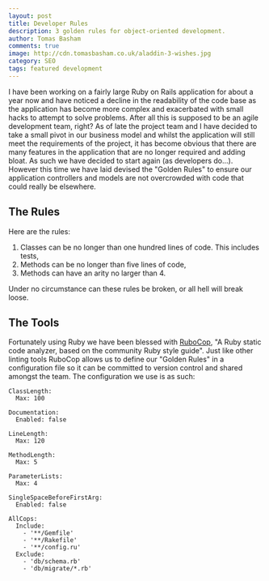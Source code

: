 ```yaml
---
layout: post
title: Developer Rules
description: 3 golden rules for object-oriented development.
author: Tomas Basham
comments: true
image: http://cdn.tomasbasham.co.uk/aladdin-3-wishes.jpg
category: SEO
tags: featured development
---
```

I have been working on a fairly large Ruby on Rails application for about a year now and have noticed a decline in the readability of the code base as the application has become more complex and exacerbated with small hacks to attempt to solve problems. After all this is supposed to be an agile development team, right? As of late the project team and I have decided to take a small pivot in our business model and whilst the application will still meet the requirements of the project, it has become obvious that there are many features in the application that are no longer required and adding bloat. As such we have decided to start again (as developers do...). However this time we have laid devised the "Golden Rules" to ensure our application controllers and models are not overcrowded with code that could really be elsewhere.

## The Rules
Here are the rules:

1. Classes can be no longer than one hundred lines of code. This includes tests,
2. Methods can be no longer than five lines of code,
3. Methods can have an arity no larger than 4.

Under no circumstance can these rules be broken, or all hell will break loose.

## The Tools
Fortunately using Ruby we have been blessed with [RuboCop](https://github.com/bbatsov/rubocop), "A Ruby static code analyzer, based on the community Ruby style guide". Just like other linting tools RuboCop allows us to define our "Golden Rules" in a configuration file so it can be committed to version control and shared amongst the team. The configuration we use is as such:

```
ClassLength:
  Max: 100

Documentation:
  Enabled: false

LineLength:
  Max: 120

MethodLength:
  Max: 5

ParameterLists:
  Max: 4

SingleSpaceBeforeFirstArg:
  Enabled: false

AllCops:
  Include:
    - '**/Gemfile'
    - '**/Rakefile'
    - '**/config.ru'
  Exclude:
    - 'db/schema.rb'
    - 'db/migrate/*.rb'
```
